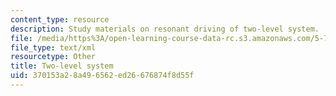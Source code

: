 ```yaml
---
content_type: resource
description: Study materials on resonant driving of two-level system.
file: /media/https%3A/open-learning-course-data-rc.s3.amazonaws.com/5-74-introductory-quantum-mechanics-ii-spring-2009/370153a28a496562ed26676874f8d55f_MIT5_74s09_study01.xmcd
file_type: text/xml
resourcetype: Other
title: Two-level system
uid: 370153a2-8a49-6562-ed26-676874f8d55f
---
```

